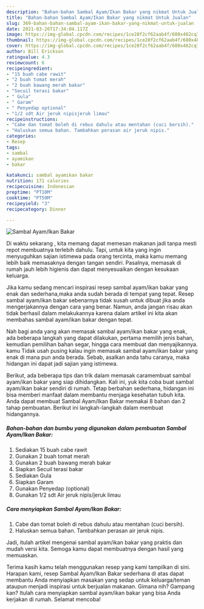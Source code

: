 ```yaml
---
description: "Bahan-bahan Sambal Ayam/Ikan Bakar yang nikmat Untuk Jualan"
title: "Bahan-bahan Sambal Ayam/Ikan Bakar yang nikmat Untuk Jualan"
slug: 369-bahan-bahan-sambal-ayam-ikan-bakar-yang-nikmat-untuk-jualan
date: 2021-03-26T17:34:04.117Z
image: https://img-global.cpcdn.com/recipes/1ce28f2cf62aab4f/680x482cq70/sambal-ayamikan-bakar-foto-resep-utama.jpg
thumbnail: https://img-global.cpcdn.com/recipes/1ce28f2cf62aab4f/680x482cq70/sambal-ayamikan-bakar-foto-resep-utama.jpg
cover: https://img-global.cpcdn.com/recipes/1ce28f2cf62aab4f/680x482cq70/sambal-ayamikan-bakar-foto-resep-utama.jpg
author: Bill Erickson
ratingvalue: 4.3
reviewcount: 6
recipeingredient:
- "15 buah cabe rawit"
- "2 buah tomat merah"
- "2 buah bawang merah bakar"
- "Secuil terasi bakar"
- " Gula"
- " Garam"
- " Penyedap optional"
- "1/2 sdt Air jeruk nipisjeruk limau"
recipeinstructions:
- "Cabe dan tomat boleh di rebus dahulu atau mentahan (cuci bersih)."
- "Haluskan semua bahan. Tambahkan perasan air jeruk nipis."
categories:
- Resep
tags:
- sambal
- ayamikan
- bakar

katakunci: sambal ayamikan bakar 
nutrition: 171 calories
recipecuisine: Indonesian
preptime: "PT10M"
cooktime: "PT59M"
recipeyield: "3"
recipecategory: Dinner

---
```



![Sambal Ayam/Ikan Bakar](https://img-global.cpcdn.com/recipes/1ce28f2cf62aab4f/680x482cq70/sambal-ayamikan-bakar-foto-resep-utama.jpg)

Di waktu  sekarang , kita memang dapat memesan makanan jadi tanpa mesti repot membuatnya terlebih dahulu. Tapi, untuk kita yang ingin menyuguhkan sajian istimewa pada orang tercinta, maka kamu memang lebih baik memasaknya dengan tangan sendiri. Pasalnya, memasak di rumah jauh lebih higienis dan dapat menyesuaikan dengan kesukaan keluarga.

Jika kamu sedang mencari inspirasi resep sambal ayam/ikan bakar yang enak dan sederhana,maka anda sudah berada di tempat yang tepat. Resep sambal ayam/ikan bakar  sebenarnya tidak susah untuk dibuat jika anda mengerjakannya dengan cara yang benar. Namun, anda jangan risau akan tidak berhasil dalam melakukannya 
karena dalam artikel ini kita akan membahas sambal ayam/ikan bakar dengan tepat.  



Nah bagi anda yang akan memasak sambal ayam/ikan bakar yang enak, ada beberapa langkah yang dapat dilakukan, pertama memilih jenis bahan, kemudian pemilihan bahan segar, hingga cara membuat dan menyajikannya. kamu Tidak usah pusing kalau ingin memasak sambal ayam/ikan bakar yang enak di mana pun anda berada. Sebab, asalkan anda  tahu caranya, maka hidangan ini dapat jadi sajian yang istimewa.

Berikut, ada beberapa tips dan trik dalam memasak caramembuat sambal ayam/ikan bakar yang siap dihidangkan. Kali ini, yuk kita coba buat sambal ayam/ikan bakar sendiri di rumah. Tetap berbahan sederhana, hidangan ini bisa memberi manfaat dalam membantu menjaga kesehatan tubuh kita. Anda dapat membuat Sambal Ayam/Ikan Bakar memakai 8 bahan dan 2 tahap pembuatan. Berikut ini langkah-langkah dalam membuat hidangannya.

<!--inarticleads1-->

##### Bahan-bahan dan bumbu yang digunakan dalam pembuatan Sambal Ayam/Ikan Bakar:

1. Sediakan 15 buah cabe rawit
1. Gunakan 2 buah tomat merah
1. Gunakan 2 buah bawang merah bakar
1. Siapkan Secuil terasi bakar
1. Sediakan  Gula
1. Siapkan  Garam
1. Gunakan  Penyedap (optional)
1. Gunakan 1/2 sdt Air jeruk nipis/jeruk limau




<!--inarticleads2-->

##### Cara menyiapkan Sambal Ayam/Ikan Bakar:

1. Cabe dan tomat boleh di rebus dahulu atau mentahan (cuci bersih).
1. Haluskan semua bahan. Tambahkan perasan air jeruk nipis.




Jadi, itulah artikel mengenai  sambal ayam/ikan bakar  yang praktis dan mudah versi kita. Semoga kamu dapat membuatnya dengan hasil yang memuaskan. 

Terima kasih kamu telah menggunakan resep yang kami tampilkan di sini. Harapan kami, resep  Sambal Ayam/Ikan Bakar sederhana di atas dapat membantu Anda menyiapkan masakan yang sedap untuk keluarga/teman ataupun menjadi inspirasi untuk berjualan makanan. Gimana nih? Gampang kan? Itulah cara menyiapkan sambal ayam/ikan bakar yang bisa Anda kerjakan di rumah. Selamat mencoba!

